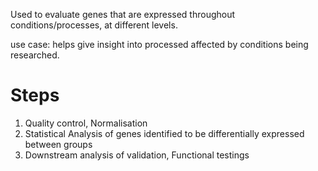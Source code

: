 Used to evaluate genes that are expressed throughout conditions/processes, at different levels.

use case: helps give insight into processed affected by conditions being researched.

# Steps

1. Quality control, Normalisation
2. Statistical Analysis of genes identified to be differentially expressed between groups
3. Downstream analysis of validation, Functional testings

